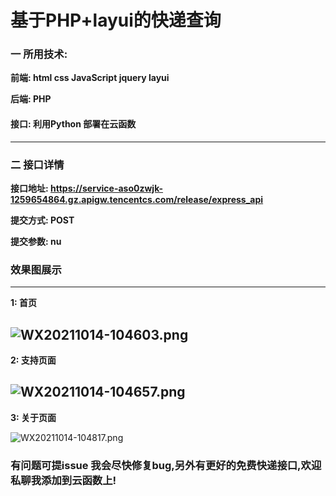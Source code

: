 # 基于PHP+layui的快递查询

### 一 所用技术:

****前端: html css JavaScript jquery layui****

****后端: PHP****

#### 接口: 利用Python 部署在云函数

****
### 二 接口详情

**接口地址: https://service-aso0zwjk-1259654864.gz.apigw.tencentcs.com/release/express_api**

**提交方式: POST**

**提交参数: nu**

### 效果图展示

---
**1: 首页**

![WX20211014-104603.png](https://i.loli.net/2021/10/14/onIhk3DStuNYlpR.png)
---
**2: 支持页面**

![WX20211014-104657.png](https://i.loli.net/2021/10/14/ILowsJSjfkOnMWQ.png)
---
**3: 关于页面**

![WX20211014-104817.png](https://i.loli.net/2021/10/14/NuKyULFmgS21YrB.png)

### 有问题可提issue 我会尽快修复bug,另外有更好的免费快递接口,欢迎私聊我添加到云函数上!